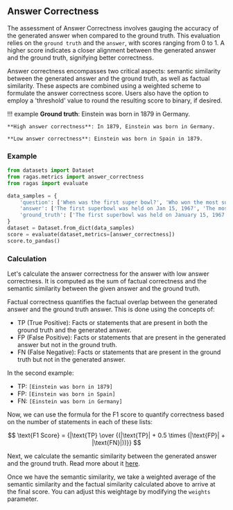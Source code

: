 ## Answer Correctness

The assessment of Answer Correctness involves gauging the accuracy of the generated answer when compared to the ground truth. This evaluation relies on the `ground truth` and the `answer`, with scores ranging from 0 to 1. A higher score indicates a closer alignment between the generated answer and the ground truth, signifying better correctness.

Answer correctness encompasses two critical aspects: semantic similarity between the generated answer and the ground truth, as well as factual similarity. These aspects are combined using a weighted scheme to formulate the answer correctness score. Users also have the option to employ a 'threshold' value to round the resulting score to binary, if desired.


!!! example
    **Ground truth**: Einstein was born in 1879 in Germany.

    **High answer correctness**: In 1879, Einstein was born in Germany.

    **Low answer correctness**: Einstein was born in Spain in 1879.


### Example

```python
from datasets import Dataset 
from ragas.metrics import answer_correctness
from ragas import evaluate

data_samples = {
    'question': ['When was the first super bowl?', 'Who won the most super bowls?'],
    'answer': ['The first superbowl was held on Jan 15, 1967', 'The most super bowls have been won by The New England Patriots'],
    'ground_truth': ['The first superbowl was held on January 15, 1967', 'The New England Patriots have won the Super Bowl a record six times']
}
dataset = Dataset.from_dict(data_samples)
score = evaluate(dataset,metrics=[answer_correctness])
score.to_pandas()

```

### Calculation

Let's calculate the answer correctness for the answer with low answer correctness. It is computed as the sum of factual correctness and the semantic similarity between the given answer and the ground truth.

Factual correctness quantifies the factual overlap between the generated answer and the ground truth answer. This is done using the concepts of:
- TP (True Positive): Facts or statements that are present in both the ground truth and the generated answer.
- FP (False Positive): Facts or statements that are present in the generated answer but not in the ground truth.
- FN (False Negative): Facts or statements that are present in the ground truth but not in the generated answer.

In the second example:
- TP: `[Einstein was born in 1879]`
- FP: `[Einstein was born in Spain]`
- FN: `[Einstein was born in Germany]`

Now, we can use the formula for the F1 score to quantify correctness based on the number of statements in each of these lists:


$$
\text{F1 Score} = {|\text{TP} \over {(|\text{TP}| + 0.5 \times (|\text{FP}| + |\text{FN}|))}}
$$

Next, we calculate the semantic similarity between the generated answer and the ground truth. Read more about it [here](./semantic_similarity.md).


Once we have the semantic similarity, we take a weighted average of the semantic similarity and the factual similarity calculated above to arrive at the final score. You can adjust this weightage by modifying the `weights` parameter.

